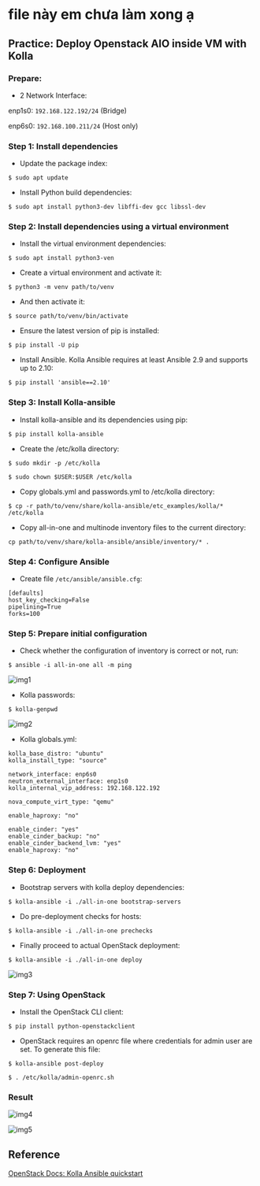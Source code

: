 
# file này em chưa làm xong ạ

## Practice: Deploy Openstack AIO inside VM with Kolla

### Prepare:

- 2 Network Interface:

enp1s0: `192.168.122.192/24` (Bridge)

enp6s0: `192.168.100.211/24` (Host only)

### Step 1: Install dependencies

- Update the package index:

```
$ sudo apt update
```

- Install Python build dependencies:

```
$ sudo apt install python3-dev libffi-dev gcc libssl-dev
```

### Step 2: Install dependencies using a virtual environment

- Install the virtual environment dependencies:

```
$ sudo apt install python3-ven
```

- Create a virtual environment and activate it:

```
$ python3 -m venv path/to/venv
```
- And then activate it:
```
$ source path/to/venv/bin/activate
```
- Ensure the latest version of pip is installed:

```
$ pip install -U pip
```

- Install Ansible. Kolla Ansible requires at least Ansible 2.9 and supports up to 2.10:

```
$ pip install 'ansible==2.10'
```

### Step 3: Install Kolla-ansible

- Install kolla-ansible and its dependencies using pip:

```
$ pip install kolla-ansible
```

- Create the /etc/kolla directory:

```
$ sudo mkdir -p /etc/kolla

$ sudo chown $USER:$USER /etc/kolla
```

- Copy globals.yml and passwords.yml to /etc/kolla directory:

```
$ cp -r path/to/venv/share/kolla-ansible/etc_examples/kolla/* /etc/kolla
```

- Copy all-in-one and multinode inventory files to the current directory:

```
cp path/to/venv/share/kolla-ansible/ansible/inventory/* .
```

### Step 4: Configure Ansible

- Create file `/etc/ansible/ansible.cfg`:

```
[defaults]
host_key_checking=False
pipelining=True
forks=100
```

### Step 5: Prepare initial configuration

- Check whether the configuration of inventory is correct or not, run:

```
$ ansible -i all-in-one all -m ping
```

![img1]()

- Kolla passwords:

```
$ kolla-genpwd
```

![img2]()

- Kolla globals.yml:

```
kolla_base_distro: "ubuntu"
kolla_install_type: "source"

network_interface: enp6s0
neutron_external_interface: enp1s0
kolla_internal_vip_address: 192.168.122.192

nova_compute_virt_type: "qemu"

enable_haproxy: "no"

enable_cinder: "yes"
enable_cinder_backup: "no"
enable_cinder_backend_lvm: "yes"
enable_haproxy: "no"
```

### Step 6: Deployment

- Bootstrap servers with kolla deploy dependencies:

```
$ kolla-ansible -i ./all-in-one bootstrap-servers
```

- Do pre-deployment checks for hosts:

```
$ kolla-ansible -i ./all-in-one prechecks
```

- Finally proceed to actual OpenStack deployment:

```
$ kolla-ansible -i ./all-in-one deploy
```

![img3]()

### Step 7: Using OpenStack

- Install the OpenStack CLI client:

```
$ pip install python-openstackclient
```

- OpenStack requires an openrc file where credentials for admin user are set. To generate this file:

```
$ kolla-ansible post-deploy

$ . /etc/kolla/admin-openrc.sh
```

### Result

![img4]()

![img5]()

## Reference

[OpenStack Docs: Kolla Ansible quickstart](https://docs.openstack.org/kolla-ansible/latest/user/quickstart.html)
